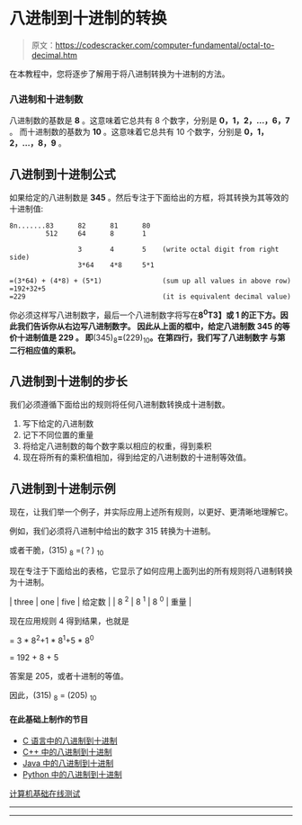 # 八进制到十进制的转换

> 原文：<https://codescracker.com/computer-fundamental/octal-to-decimal.htm>

在本教程中，您将逐步了解用于将八进制转换为十进制的方法。

### 八进制和十进制数

八进制数的基数是 **8** 。这意味着它总共有 8 个数字，分别是 **0，1，2，...，6，7** 。 而十进制数的基数为 **10** 。这意味着它总共有 10 个数字，分别是 **0，1，2，...，8，9** 。

## 八进制到十进制公式

如果给定的八进制数是 **345** 。然后专注于下面给出的方框，将其转换为其等效的 十进制值:

```
8n.......83      82      81      80
         512     64      8       1

                 3       4       5    (write octal digit from right side)
                 3*64    4*8     5*1

=(3*64) + (4*8) + (5*1)               (sum up all values in above row)
=192+32+5
=229                                  (it is equivalent decimal value)
```

你必须这样写八进制数字，最后一个八进制数字将写在**8<sup>0</sup>T3】或 **1** 的正下方。因此我们告诉你从右边写八进制数字。 因此从上面的框中，给定八进制数 **345** 的等价十进制值是 **229** 。 即**(345)<sub>8</sub>**=**(229)<sub>10</sub>**。在第四行，我们写了八进制数字 与第二行相应值的乘积。**

## 八进制到十进制的步长

我们必须遵循下面给出的规则将任何八进制数转换成十进制数。

1.  写下给定的八进制数
2.  记下不同位置的重量
3.  将给定八进制数的每个数字乘以相应的权重，得到乘积
4.  现在将所有的乘积值相加，得到给定的八进制数的十进制等效值。

## 八进制到十进制示例

现在，让我们举一个例子，并实际应用上述所有规则，以更好、更清晰地理解它。

例如，我们必须将八进制中给出的数字 315 转换为十进制。

或者干脆，(315) <sub>8</sub> =(？) <sub>10</sub>

现在专注于下面给出的表格，它显示了如何应用上面列出的所有规则将八进制转换为十进制。

| three | one | five | 给定数 |
| 8 <sup>2</sup> | 8 <sup>1</sup> | 8 <sup>0</sup> | 重量 |

现在应用规则 4 得到结果，也就是

= 3 * 8<sup>2</sup>+1 * 8<sup>1</sup>+5 * 8<sup>0</sup>

= 192 + 8 + 5

答案是 205，或者十进制的等值。

因此，(315) <sub>8</sub> = (205) <sub>10</sub>

#### 在此基础上制作的节目

*   [C 语言中的八进制到十进制](/c/program/c-program-convert-octal-to-decimal.htm)
*   [C++ 中的八进制到十进制](/cpp/program/cpp-program-convert-octal-to-decimal.htm)
*   [Java 中的八进制到十进制](/java/program/java-program-convert-octal-to-decimal.htm)
*   [Python 中的八进制到十进制](/python/program/python-program-convert-octal-to-decimal.htm)

[计算机基础在线测试](/exam/showtest.php?subid=14)

* * *

* * *